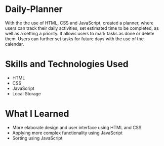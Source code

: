 # Daily-Planner

With the the use of HTML, CSS and JavaScript, created a planner, where users can track their daily activities, set estimated time to be completed, as well as a setting a priority. It allows users to mark tasks as done or delete them. Users can further set tasks for future days with the use of the calendar.

# Skills and Technologies Used

- HTML
- CSS
- JavaScript
- Local Storage

# What I Learned

- More elaborate design and user interface using HTML and CSS
- Applying more complex functionality using JavaScript
- Sorting using JavaScript
